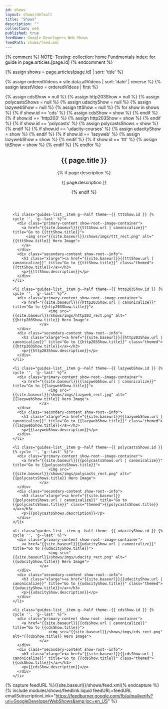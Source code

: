 ```yaml
---
id: shows
layout: shows/default
title: "Shows"
description: ""
collection: web
published: true
feedName: Google Developers Web Shows
feedPath: shows/feed.xml
---
```

{% comment %}
NOTE: Testing: collection: home
Fundmentals index: for guide in page.articles.[page.id]
{% endcomment %}

{% assign shows = page.articles[page.id] | sort: 'title'  %}

{% assign orderedVideos = site.data.allVideos | sort: 'date' | reverse %}
{% assign latestVideo = orderedVideos | first %}

{% assign cdsShow = null %}
{% assign http203Show = null %}
{% assign polycastsShows = null %}
{% assign udacityShow = null %}
{% assign lazywebShow = null %}
{% assign tttShow = null %}
{% for show in shows %}
  {% if show.id == 'cds' %}
    {% assign cdsShow = show %}
  {% endif %}
  {% if show.id == 'http203' %}
    {% assign http203Show = show %}
  {% endif %}
  {% if show.id == 'polycasts' %}
    {% assign polycastsShows = show %}
  {% endif %}
  {% if show.id == 'udacity-courses' %}
    {% assign udacityShow = show %}
  {% endif %}
  {% if show.id == 'lazyweb' %}
    {% assign lazywebShow = show %}
  {% endif %}
  {% if show.id == 'ttt' %}
    {% assign tttShow = show %}
  {% endif %}
{% endfor %}



<div class="guides-section">
  <header class="container">
      <h2 class="xxlarge">{{ page.title }}</h2>
      <div class="divider divider--secondary">
        <span class="themed divider-icon"></span>
      </div>
      {% if page.description %}
      <p>{{ page.description }}</p>
      {% endif %}
  </header>

  <ul class="guides-list container">

    <li class="guides-list__item g--half theme--{{ tttShow.id }} {% cycle '', 'g--last' %}">
      <div class="primary-content show-root--image-container">
        <a href="{{site.baseurl}}{{tttShow.url | canonicalize}}" title="Go to {{tttShow.title}}">
          <img src="{{site.baseurl}}/shows/imgs/ttt_rect.png" alt="{{tttShow.title}} Hero Image">
        </a>
      </div>
      <div class="secondary-content show-root--info">
        <h3 class="xlarge"><a href="{{site.baseurl}}{{tttShow.url | canonicalize}}" title="Go to {{tttShow.title}}" class="themed">{{tttShow.title}}</a></h3>
        <p>{{tttShow.description}}</p>
      </div>
    </li>

    <li class="guides-list__item g--half theme--{{ http203Show.id }} {% cycle '', 'g--last' %}">
      <div class="primary-content show-root--image-container">
      	<a href="{{site.baseurl}}{{http203Show.url | canonicalize}}" title="Go to {{http203Show.title}}">
					<img src="{{site.baseurl}}/shows/imgs/http203_rect.png" alt="{{http203Show.title}} Hero Image">
				</a>
      </div>
      <div class="secondary-content show-root--info">
        <h3 class="xlarge"><a href="{{site.baseurl}}{{http203Show.url | canonicalize}}" title="Go to {{http203Show.title}}" class="themed">{{http203Show.title}}</a></h3>
        <p>{{http203Show.description}}</p>
      </div>
    </li>

    <li class="guides-list__item g--half theme--{{ lazywebShow.id }} {% cycle '', 'g--last' %}">
      <div class="primary-content show-root--image-container">
      	<a href="{{site.baseurl}}{{lazywebShow.url | canonicalize}}" title="Go to {{lazywebShow.title}}">
					<img src="{{site.baseurl}}/shows/imgs/lazyweb_rect.jpg" alt="{{lazywebShow.title}} Hero Image">
				</a>
      </div>
      <div class="secondary-content show-root--info">
        <h3 class="xlarge"><a href="{{site.baseurl}}{{lazywebShow.url | canonicalize}}" title="Go to {{lazywebShow.title}}" class="themed">{{lazywebShow.title}}</a></h3>
        <p>{{lazywebShow.description}}</p>
      </div>
    </li>

    <li class="guides-list__item g--half theme--{{ polycastsShows.id }} {% cycle '', 'g--last' %}">
      <div class="primary-content show-root--image-container">
      	<a href="{{site.baseurl}}{{polycastsShows.url | canonicalize}}" title="Go to {{polycastsShows.title}}">
					<img src="{{site.baseurl}}/shows/imgs/polycasts_rect.png" alt="{{polycastsShows.title}} Hero Image">
				</a>
      </div>
      <div class="secondary-content show-root--info">
        <h3 class="xlarge"><a href="{{site.baseurl}}{{polycastsShows.url | canonicalize}}" title="Go to {{polycastsShows.title}}" class="themed">{{polycastsShows.title}}</a></h3>
        <p>{{polycastsShows.description}}</p>
      </div>
    </li>

    <li class="guides-list__item g--half theme--{{ udacityShow.id }} {% cycle '', 'g--last' %}">
      <div class="primary-content show-root--image-container">
      	<a href="{{site.baseurl}}{{udacityShow.url | canonicalize}}" title="Go to {{udacityShow.title}}">
					<img src="{{site.baseurl}}/shows/imgs/udacity_rect.png" alt="{{udacityShow.title}} Hero Image">
				</a>
      </div>
      <div class="secondary-content show-root--info">
        <h3 class="xlarge"><a href="{{site.baseurl}}{{udacityShow.url | canonicalize}}" title="Go to {{udacityShow.title}}" class="themed">{{udacityShow.title}}</a></h3>
        <p>{{udacityShow.description}}</p>
      </div>
    </li>

    <li class="guides-list__item g--half theme--{{ cdsShow.id }} {% cycle '', 'g--last' %}">
      <div class="primary-content show-root--image-container">
      	<a href="{{site.baseurl}}{{cdsShow.url | canonicalize}}" title="Go to {{cdsShow.title}}">
					<img src="{{site.baseurl}}/shows/imgs/cds_rect.png" alt="{{cdsShow.title}} Hero Image">
				</a>
      </div>
      <div class="secondary-content show-root--info">
        <h3 class="xlarge"><a href="{{site.baseurl}}{{cdsShow.url | canonicalize}}" title="Go to {{cdsShow.title}}" class="themed">{{cdsShow.title}}</a></h3>
        <p>{{cdsShow.description}}</p>
      </div>
    </li>

  </ul>
</div>

{% capture feedURL %}{{site.baseurl}}/shows/feed.xml{% endcapture %}
{% include modules/shows/feedlink.liquid feedURL=feedURL emailSubscriptionLink="https://feedburner.google.com/fb/a/mailverify?uri=GoogleDeveloperWebShows&amp;loc=en_US" %}
